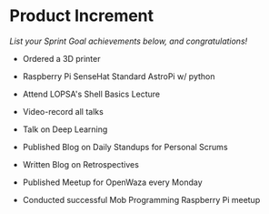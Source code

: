 # Product Increment

_List your Sprint Goal achievements below, and congratulations!_

- Ordered a 3D printer
- Raspberry Pi SenseHat Standard AstroPi w/ python
- Attend LOPSA's Shell Basics Lecture

- Video-record all talks
- Talk on Deep Learning
- Published Blog on Daily Standups for Personal Scrums
- Written Blog on Retrospectives

- Published Meetup for OpenWaza every Monday
- Conducted successful Mob Programming Raspberry Pi meetup
